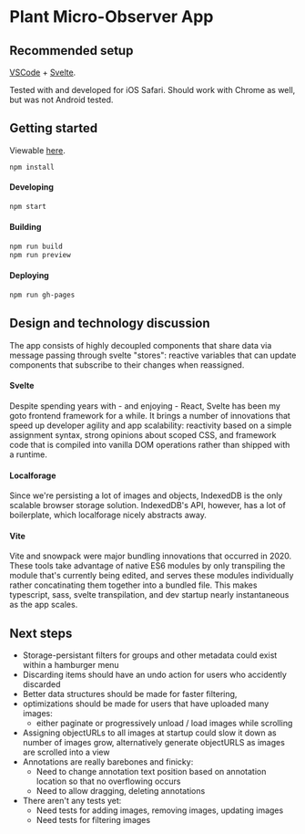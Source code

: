 # Plant Micro-Observer App

## Recommended setup

[VSCode](https://code.visualstudio.com/) + [Svelte](https://marketplace.visualstudio.com/items?itemName=svelte.svelte-vscode).



Tested with and developed for iOS Safari. Should work with Chrome as well, but was not Android tested.

## Getting started

Viewable [here](https://michealparks.github.io/plant-micro-observer/).

```
npm install
```

#### Developing
```bash
npm start
```

#### Building
```bash
npm run build
npm run preview
```

#### Deploying
```bash
npm run gh-pages
```

## Design and technology discussion
The app consists of highly decoupled components that share data via message passing through svelte "stores": reactive variables that can update components that subscribe to their changes when reassigned.

#### Svelte
Despite spending years with - and enjoying - React, Svelte has been my goto frontend framework for a while. It brings a number of innovations that speed up developer agility and app scalability: reactivity based on a simple assignment syntax, strong opinions about scoped CSS, and framework code that is compiled into vanilla DOM operations rather than shipped with a runtime.

#### Localforage
Since we're persisting a lot of images and objects, IndexedDB is the only scalable browser storage solution. IndexedDB's API, however, has a lot of boilerplate, which localforage nicely abstracts away.

#### Vite
Vite and snowpack were major bundling innovations that occurred in 2020. These tools take advantage of native ES6 modules by only transpiling the module that's currently being edited, and serves these modules individually rather concatinating them together into a bundled file. This makes typescript, sass, svelte transpilation, and dev startup nearly instantaneous as the app scales.

## Next steps
- Storage-persistant filters for groups and other metadata could exist within a hamburger menu
- Discarding items should have an undo action for users who accidently discarded
- Better data structures should be made for faster filtering, 
- optimizations should be made for users that have uploaded many images:
	- either paginate or progressively unload / load images while scrolling
- Assigning objectURLs to all images at startup could slow it down as number of images grow, alternatively generate objectURLS as images are scrolled into a view
- Annotations are really barebones and finicky:
	- Need to change annotation text position based on annotation location so that no overflowing occurs
	- Need to allow dragging, deleting annotations
- There aren't any tests yet:
	- Need tests for adding images, removing images, updating images
	- Need tests for filtering images